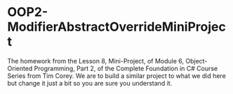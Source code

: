 # OOP2-ModifierAbstractOverrideMiniProject
The homework from the Lesson 8, Mini-Project, of Module 6, Object-Oriented Programming, Part 2, of the Complete Foundation in C# Course Series from Tim Corey. We are to build a similar project to what we did here but change it just a bit so you are sure you understand it.
